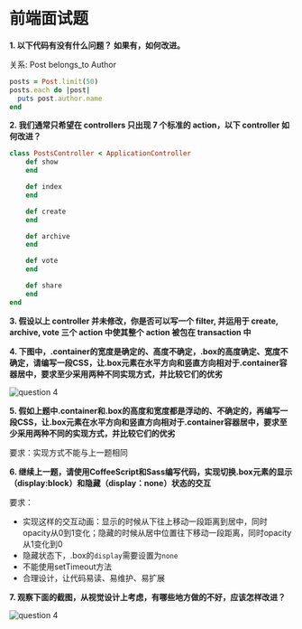# 前端面试题

__1. 以下代码有没有什么问题？ 如果有，如何改进。__

关系: Post belongs_to Author

```ruby
posts = Post.limit(50)
posts.each do |post|
  puts post.author.name
end
```

__2. 我们通常只希望在 controllers 只出现 7 个标准的 action，以下 controller 如何改进？__

```ruby
class PostsController < ApplicationController
    def show
    end

    def index
    end

    def create
    end

    def archive
    end

    def vote
    end

    def share
    end
end
```

__3. 假设以上 controller 并未修改，你是否可以写一个 filter, 并运用于 create, archive, vote 三个 action 中使其整个 action 被包在 transaction 中__

__4. 下图中，.container的宽度是确定的、高度不确定，.box的高度确定、宽度不确定，请编写一段CSS，让.box元素在水平方向和竖直方向相对于.container容器居中，要求至少采用两种不同实现方式，并比较它们的优劣__

![question 4](https://raw.githubusercontent.com/mycolorway/front-end-interview/master/images/q4.png)

__5. 假如上题中.container和.box的高度和宽度都是浮动的、不确定的，再编写一段CSS，让.box元素在水平方向和竖直方向相对于.container容器居中，要求至少采用两种不同的实现方式，并比较它们的优劣__

要求：实现方式不能与上一题相同

__6. 继续上一题，请使用CoffeeScript和Sass编写代码，实现切换.box元素的显示（display:block）和隐藏（display：none）状态的交互__

要求：
* 实现这样的交互动画：显示的时候从下往上移动一段距离到居中，同时opacity从0到1变化；隐藏的时候从居中位置往下移动一段距离，同时opacity从1变化到0
* 隐藏状态下，.box的`display`需要设置为`none`
* 不能使用setTimeout方法
* 合理设计，让代码易读、易维护、易扩展

__7. 观察下面的截图，从视觉设计上考虑，有哪些地方做的不好，应该怎样改进？__

![question 4](https://raw.githubusercontent.com/mycolorway/front-end-interview/master/images/q7.png)
